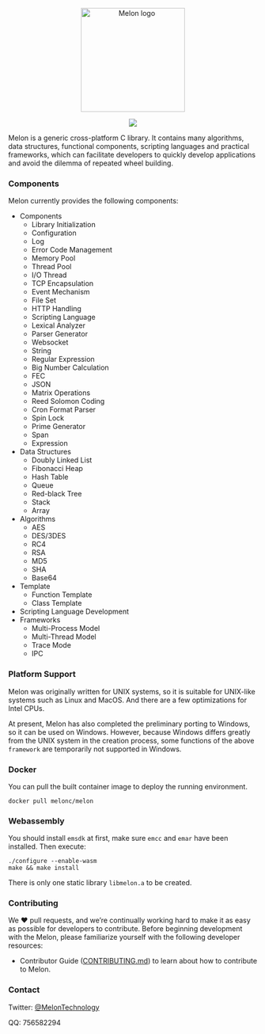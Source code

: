 <p align="center"><img width="210" src="http://melonc.io/static/img/logo.44ac06b.png" alt="Melon logo"></p>
<p align="center"><img src="https://img.shields.io/github/license/Water-Melon/Melang" /></p>



Melon is a generic cross-platform C library. It contains many algorithms, data structures, functional components, scripting languages and practical frameworks, which can facilitate developers to quickly develop applications and avoid the dilemma of repeated wheel building.



### Components

Melon currently provides the following components:

- Components
  - Library Initialization
  - Configuration
  - Log
  - Error Code Management
  - Memory Pool
  - Thread Pool
  - I/O Thread
  - TCP Encapsulation
  - Event Mechanism
  - File Set
  - HTTP Handling
  - Scripting Language
  - Lexical Analyzer
  - Parser Generator
  - Websocket
  - String
  - Regular Expression
  - Big Number Calculation
  - FEC
  - JSON
  - Matrix Operations
  - Reed Solomon Coding
  - Cron Format Parser
  - Spin Lock
  - Prime Generator
  - Span
  - Expression
- Data Structures
  - Doubly Linked List
  - Fibonacci Heap
  - Hash Table
  - Queue
  - Red-black Tree
  - Stack
  - Array
- Algorithms
  - AES
  - DES/3DES
  - RC4
  - RSA
  - MD5
  - SHA
  - Base64
- Template
  - Function Template
  - Class Template
- Scripting Language Development
- Frameworks
  - Multi-Process Model
  - Multi-Thread Model
  - Trace Mode
  - IPC


### Platform Support

Melon was originally written for UNIX systems, so it is suitable for UNIX-like systems such as Linux and MacOS. And there are a few optimizations for Intel CPUs.

At present, Melon has also completed the preliminary porting to Windows, so it can be used on Windows. However, because Windows differs greatly from the UNIX system in the creation process, some functions of the above `framework` are temporarily not supported in Windows.



### Docker

You can pull the built container image to deploy the running environment.

```
docker pull melonc/melon
```



### Webassembly

You should install `emsdk` at first, make sure `emcc` and `emar` have been installed. Then execute:

```
./configure --enable-wasm
make && make install
```

There is only one static library `libmelon.a` to be created.



### Contributing
We ❤️  pull requests, and we’re continually working hard to make it as easy as possible for developers to contribute.
Before beginning development with the Melon, please familiarize yourself with the following developer resources:

- Contributor Guide ([CONTRIBUTING.md](https://github.com/Water-Melon/Melon/blob/master/CONTRIBUTING.md)) to learn about how to contribute to Melon.



### Contact

Twitter: [@MelonTechnology](https://twitter.com/MelonTechnology)

QQ: 756582294

